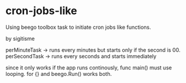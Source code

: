 # cron-jobs-like
Using beego toolbox task to initiate cron jobs like functions.

by sigitisme

perMinuteTask -> runs every minutes but starts only if the second is 00.
perSecondTask -> runs every seconds and starts immediately

since it only works if the app runs continously, func main() must use looping. for {} and beego.Run() works both.  
